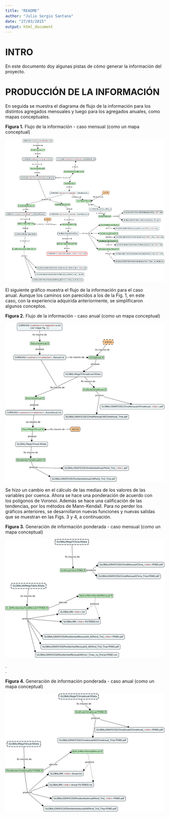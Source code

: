 ```yaml
---
title: "README"
author: "Julio Sergio Santana"
date: "27/03/2015"
output: html_document
---
```

# INTRO
En este documento doy algunas pistas de cómo generar la información del  
proyecto.

# PRODUCCIÓN DE LA INFORMACIÓN
En seguida se muestra el diagrama de flujo de la información para los  
distintos agregados mensuales y luego para los agregados anuales, como  
mapas conceptuales.

**Figura 1.** Flujo de la información - caso mensual (como un mapa conceptual)

![Flujo de la info](MapaConceptual.jpg)

El siguiente gráfico muestra el flujo de la información para el caso  
anual. Aunque los caminos son parecidos a los de la Fig. 1, en este  
caso, con la experiencia adquirida anteriormente, se simplificaron  
algunos conceptos.

**Figura 2.** Flujo de la información - caso anual (como un mapa conceptual)

![Flujo de la info](MapaConceptual2.jpg)

Se hizo un cambio en el cálculo de las medias de los valores de las  
variables por cuenca. Ahora se hace una ponderación de acuerdo con  
los polígonos de Voronoi. Además se hace una calificación de las  
tendencias, por los métodos de Mann-Kendall. Para no perder los  
gráficos anteriores, se desarrollaron nuevas funciones y nuevas salidas  
que se muestran en las Figs. 3 y 4, a continuación.

**Figura 3.** Generación de información ponderada - caso mensual (como un mapa conceptual)

![Ponderado mensual](MapaConceptual3.jpg)
  
.  
.  

**Figura 4.** Generación de información ponderada - caso anual (como un mapa conceptual)

![Ponderado anual](MapaConceptual4.jpg)
